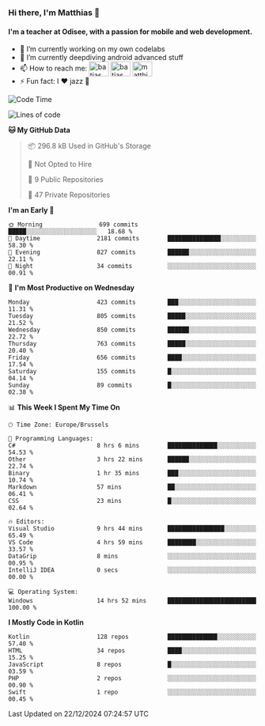 ### Hi there, I'm Matthias 👋

#### I'm a teacher at Odisee, with a passion for mobile and web development.

- 🔭 I’m currently working on my own codelabs
- 🌱 I’m currently deepdiving android advanced stuff
- 📫 How to reach me: <a href="https://dev.to/batjas" target="_blank"><img align="center" src="https://raw.githubusercontent.com/rahuldkjain/github-profile-readme-generator/master/src/images/icons/Social/devto.svg" alt="batjas" height="30" width="40" /></a>
<a href="https://twitter.com/batjas" target="_blank"><img align="center" src="https://raw.githubusercontent.com/rahuldkjain/github-profile-readme-generator/master/src/images/icons/Social/twitter.svg" alt="batjas" height="30" width="40" /></a>
<a href="https://linkedin.com/in/matthiasdruwé" target="_blank"><img align="center" src="https://raw.githubusercontent.com/rahuldkjain/github-profile-readme-generator/master/src/images/icons/Social/linked-in-alt.svg" alt="matthiasdruwé" height="30" width="40" /></a>
- ⚡ Fun fact: I ❤ jazz 🎷


<!--START_SECTION:waka-->
![Code Time](http://img.shields.io/badge/Code%20Time-1%2C350%20hrs%2034%20mins-blue)

![Lines of code](https://img.shields.io/badge/From%20Hello%20World%20I%27ve%20Written-5.9%20million%20lines%20of%20code-blue)

**🐱 My GitHub Data** 

> 📦 296.8 kB Used in GitHub's Storage 
 > 
> 🚫 Not Opted to Hire
 > 
> 📜 9 Public Repositories 
 > 
> 🔑 47 Private Repositories 
 > 
**I'm an Early 🐤** 

```text
🌞 Morning                699 commits         █████░░░░░░░░░░░░░░░░░░░░   18.68 % 
🌆 Daytime                2181 commits        ███████████████░░░░░░░░░░   58.30 % 
🌃 Evening                827 commits         ██████░░░░░░░░░░░░░░░░░░░   22.11 % 
🌙 Night                  34 commits          ░░░░░░░░░░░░░░░░░░░░░░░░░   00.91 % 
```
📅 **I'm Most Productive on Wednesday** 

```text
Monday                   423 commits         ███░░░░░░░░░░░░░░░░░░░░░░   11.31 % 
Tuesday                  805 commits         █████░░░░░░░░░░░░░░░░░░░░   21.52 % 
Wednesday                850 commits         ██████░░░░░░░░░░░░░░░░░░░   22.72 % 
Thursday                 763 commits         █████░░░░░░░░░░░░░░░░░░░░   20.40 % 
Friday                   656 commits         ████░░░░░░░░░░░░░░░░░░░░░   17.54 % 
Saturday                 155 commits         █░░░░░░░░░░░░░░░░░░░░░░░░   04.14 % 
Sunday                   89 commits          █░░░░░░░░░░░░░░░░░░░░░░░░   02.38 % 
```


📊 **This Week I Spent My Time On** 

```text
🕑︎ Time Zone: Europe/Brussels

💬 Programming Languages: 
C#                       8 hrs 6 mins        ██████████████░░░░░░░░░░░   54.53 % 
Other                    3 hrs 22 mins       ██████░░░░░░░░░░░░░░░░░░░   22.74 % 
Binary                   1 hr 35 mins        ███░░░░░░░░░░░░░░░░░░░░░░   10.74 % 
Markdown                 57 mins             ██░░░░░░░░░░░░░░░░░░░░░░░   06.41 % 
CSS                      23 mins             █░░░░░░░░░░░░░░░░░░░░░░░░   02.64 % 

🔥 Editors: 
Visual Studio            9 hrs 44 mins       ████████████████░░░░░░░░░   65.49 % 
VS Code                  4 hrs 59 mins       ████████░░░░░░░░░░░░░░░░░   33.57 % 
DataGrip                 8 mins              ░░░░░░░░░░░░░░░░░░░░░░░░░   00.95 % 
IntelliJ IDEA            0 secs              ░░░░░░░░░░░░░░░░░░░░░░░░░   00.00 % 

💻 Operating System: 
Windows                  14 hrs 52 mins      █████████████████████████   100.00 % 
```

**I Mostly Code in Kotlin** 

```text
Kotlin                   128 repos           ██████████████░░░░░░░░░░░   57.40 % 
HTML                     34 repos            ████░░░░░░░░░░░░░░░░░░░░░   15.25 % 
JavaScript               8 repos             █░░░░░░░░░░░░░░░░░░░░░░░░   03.59 % 
PHP                      2 repos             ░░░░░░░░░░░░░░░░░░░░░░░░░   00.90 % 
Swift                    1 repo              ░░░░░░░░░░░░░░░░░░░░░░░░░   00.45 % 
```




 Last Updated on 22/12/2024 07:24:57 UTC
<!--END_SECTION:waka-->
